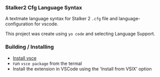 ### Stalker2 Cfg Language Syntax

A textmate language syntax for Stalker 2 `.cfg` file and language-configuration for vscode.

This project was create using `yo code` and selecting Language Support.

### Building / Installing

- [Install vsce](https://code.visualstudio.com/api/working-with-extensions/publishing-extension) 
- run `vsce package` from the termal
- Install the extension in VSCode using the 'Install from VSIX' option